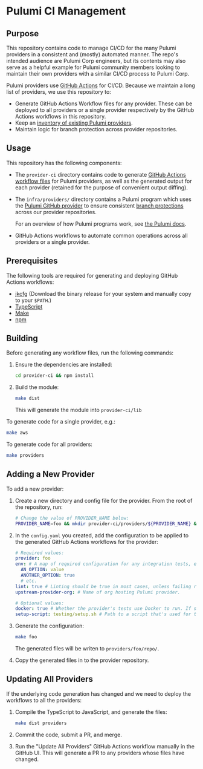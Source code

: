 # Pulumi CI Management

## Purpose

This repository contains code to manage CI/CD for the many Pulumi providers in a consistent and (mostly) automated manner.  The repo's intended audience are Pulumi Corp engineers, but its contents may also serve as a helpful example for Pulumi community members looking to maintain their own providers with a similar CI/CD process to Pulumi Corp.

Pulumi providers use [GitHub Actions](https://docs.github.com/en/actions) for CI/CD. Because we maintain a long list of providers, we use this repository to:

* Generate GitHub Actions Workflow files for any provider. These can be deployed to all providers or a single provider respectively by the GitHub Actions workflows in this repository.
* Keep an [inventory of existing Pulumi providers](./provider-ci/providers).
* Maintain logic for branch protection across provider repositories.

## Usage

This repository has the following components:

* The `provider-ci` directory contains code to generate [GitHub Actions workflow files](https://docs.github.com/en/actions/learn-github-actions/workflow-syntax-for-github-actions) for Pulumi providers, as well as the generated output for each provider (retained for the purpose of convenient output diffing).
* The `infra/providers/` directory contains a Pulumi program which uses the [Pulumi GitHub provider](https://www.pulumi.com/registry/packages/github/) to ensure consistent [branch protections](https://docs.github.com/en/repositories/configuring-branches-and-merges-in-your-repository/defining-the-mergeability-of-pull-requests/about-protected-branches) across our provider repositories.

  For an overview of how Pulumi programs work, see [the Pulumi docs](https://www.pulumi.com/docs/).
* GitHub Actions workflows to automate common operations across all providers or a single provider.

## Prerequisites

The following tools are required for generating and deploying GitHub Actions workflows:

* [jkcfg](https://github.com/jkcfg/jk/releases)  (Download the binary release for your system and manually copy to your `$PATH`.)
* [TypeScript](https://www.typescriptlang.org/)
* [Make](https://www.gnu.org/software/make/)
* [npm](https://www.npmjs.com/)

## Building

Before generating any workflow files, run the following commands:

1. Ensure the dependencies are installed:

    ```bash
    cd provider-ci && npm install
    ```

1. Build the module:

    ```bash
    make dist
    ```

    This will generate the module into `provider-ci/lib`

To generate code for a single provider, e.g.:

```bash
make aws
```

To generate code for all providers:

```bash
make providers
```

## Adding a New Provider

To add a new provider:

1. Create a new directory and config file for the provider.  From the root of the repository, run:

    ```bash
    # Change the value of PROVIDER_NAME below:
    PROVIDER_NAME=foo && mkdir provider-ci/providers/${PROVIDER_NAME} && touch provider-ci/providers/${PROVIDER_NAME}/config.yaml
    ```

1. In the `config.yaml` you created, add the configuration to be applied to the generated GitHub Actions workflows for the provider:

    ```yaml
    # Required values:
    provider: foo
    env: # A map of required configuration for any integration tests, etc.
      AN_OPTION: value
      ANOTHER_OPTION: true
      # etc.
    lint: true # Linting should be true in most cases, unless failing rules in the upstream provider makes this impractical.
    upstream-provider-org: # Name of org hosting Pulumi provider.

    # Optional values:
    docker: true # Whether the provider's tests use Docker to run. If set to true, a file `testing/docker-compose.yml` must be present in the provider repository.
    setup-script: testing/setup.sh # Path to a script that's used for testing bootstraps
    ```

1. Generate the configuration:

    ```bash
    make foo
    ```

    The generated files will be writen to `providers/foo/repo/`.

1. Copy the generated files in to the provider repository.

## Updating All Providers

If the underlying code generation has changed and we need to deploy the workflows to all the providers:

1. Compile the TypeScript to JavaScript, and generate the files:

    ```bash
    make dist providers
    ```

1. Commit the code, submit a PR, and merge.
1. Run the "Update All Providers" GitHub Actions workflow manually in the GitHub UI.  This will generate a PR to any providers whose files have changed.
